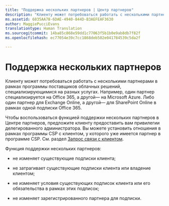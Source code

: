 ```yaml
---
title: "Поддержка нескольких партнеров | Центр партнеров"
description: "Клиенту может потребоваться работать с несколькими партнерами в рамках программы поставщиков облачных решений, специализирующимися на разных услугах."
ms.assetid: 6835AA78-6DAE-4940-844D-B3AEFEAF3630
author: MaggiePucciEvans
translationtype: Human Translation
ms.sourcegitcommit: 14ba85c868e59dd1c77063f5b1b0e9ab8db7f82f
ms.openlocfilehash: ec77054e39c7cc1868deb502e041784539c5da2f

---
```


# Поддержка нескольких партнеров


Клиенту может потребоваться работать с несколькими партнерами в рамках программы поставщиков облачных решений, специализирующимися на разных услугах. Например, один партнер специализируется на Office 365, а другой— на Microsoft Azure. Либо один партнер для Exchange Online, а другой— для SharePoint Online в рамках одной подписки Office 365.

Чтобы воспользоваться функцией поддержки нескольких партнеров в Центре партнеров, предложите клиенту предоставить вам привилегии делегированного администратора. Вы можете установить отношения в рамках программы CSP с клиентом, у которого уже имеется партнер в программе CSP. См. раздел [Запрос связи с клиентом](request-a-relationship-with-a-customer.md).

Функция поддержки нескольких партнеров:

-   не изменяет существующие подписки клиента;

-   не затрагивает существующие подписки клиента или владение клиентом;

-   не изменяет условия существующих подписок клиента или его обязательства в рамках этих подписок;

-   не изменяет зарегистрированного партнера для подписки.

 

 






<!--HONumber=Nov16_HO4-->


